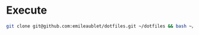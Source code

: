 # Execute

```bash
git clone git@github.com:emileaublet/dotfiles.git ~/dotfiles && bash ~/dotfiles/setup.sh
```
